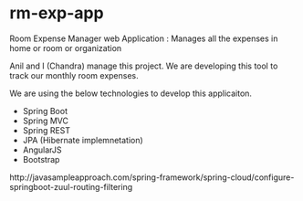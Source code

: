 # rm-exp-app
Room Expense Manager web Application : Manages all the expenses in home or room or organization

Anil and I (Chandra) manage this project. We are developing this tool to track our monthly room expenses.

We are using the below technologies to develop this applicaiton.
<ul>
  <li>Spring Boot</li>
  <li>Spring MVC</li>
  <li>Spring REST</li>
  <li>JPA (Hibernate implemnetation)</li>
  <li>AngularJS</li>
  <li>Bootstrap</li>
</ul>
http://javasampleapproach.com/spring-framework/spring-cloud/configure-springboot-zuul-routing-filtering
